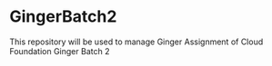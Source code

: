 # GingerBatch2

This repository will be used to manage Ginger Assignment of Cloud Foundation Ginger Batch 2

